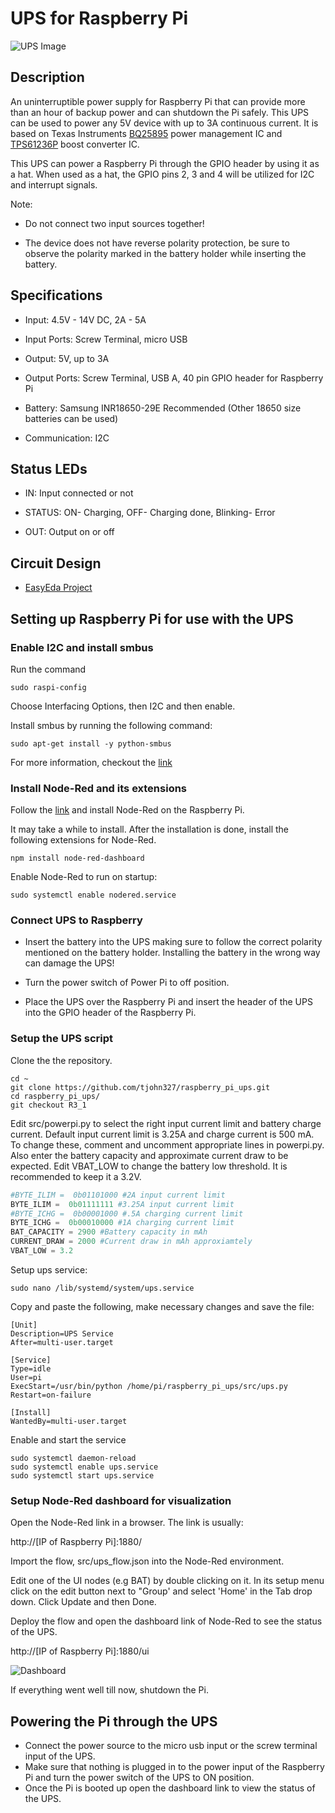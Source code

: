 # UPS for Raspberry Pi

![UPS Image](Assests/ups_R3_1.png "UPS powering a Raspberry Pi 3B+ model")

## Description

An uninterruptible power supply for Raspberry Pi that can provide more than an hour of backup power and can shutdown the Pi safely.
This UPS can be used to power any 5V device with up to 3A continuous current. It is based on Texas Instruments [BQ25895](http://www.ti.com/product/BQ25895) power management IC and [TPS61236P](http://www.ti.com/product/TPS61236P) boost converter IC.

This UPS can power a Raspberry Pi through the GPIO header by using it as a hat. When used as a hat, the GPIO pins 2, 3 and 4 will be utilized for I2C and interrupt signals.

Note:  

* Do not connect two input sources together!

* The device does not have reverse polarity protection, be sure to observe the polarity marked in the battery holder while inserting the battery.

## Specifications

* Input:  4.5V - 14V DC, 2A - 5A

* Input Ports: Screw Terminal, micro USB

* Output: 5V, up to 3A

* Output Ports: Screw Terminal, USB A, 40 pin GPIO header for Raspberry Pi

* Battery: Samsung INR18650-29E Recommended (Other 18650 size batteries can be used)

* Communication: I2C

## Status LEDs

* IN: Input connected or not

* STATUS: ON- Charging, OFF- Charging done, Blinking- Error

* OUT: Output on or off

## Circuit Design

* [EasyEda Project](https://easyeda.com/tjohn327/ups-for-raspberry-pi)

## Setting up Raspberry Pi for use with the UPS

### Enable I2C and install smbus

Run the command

```
sudo raspi-config
```

Choose Interfacing Options, then I2C and then enable.

Install smbus by running the following command:

```
sudo apt-get install -y python-smbus
```

For more information, checkout the [link](https://learn.adafruit.com/adafruits-raspberry-pi-lesson-4-gpio-setup/configuring-i2c)

### Install Node-Red and its extensions

Follow the [link](https://nodered.org/docs/getting-started/raspberrypi) and install Node-Red on the Raspberry Pi.

It may take a while to install. After the installation is done, install the following extensions for Node-Red.

```shell
npm install node-red-dashboard
```

Enable Node-Red to run on startup:

```shell
sudo systemctl enable nodered.service
```

### Connect UPS to Raspberry

* Insert the battery into the UPS making sure to follow the correct polarity mentioned on the battery holder. Installing the battery in the wrong way can damage the UPS!

* Turn the power switch of Power Pi to off position.

* Place the UPS over the Raspberry Pi and insert the header of the UPS into the GPIO header of the Raspberry Pi.

### Setup the UPS script

Clone the the repository.

```shell
cd ~
git clone https://github.com/tjohn327/raspberry_pi_ups.git
cd raspberry_pi_ups/
git checkout R3_1
```

Edit src/powerpi.py to select the right input current limit and battery charge current.
Default input current limit is 3.25A and charge current is 500 mA.
To change these, comment and uncomment appropriate lines in powerpi.py.
Also enter the battery capacity and approximate current draw to be expected.
Edit VBAT_LOW to change the battery low threshold. It is recommended to keep it a 3.2V.

```python
#BYTE_ILIM =  0b01101000 #2A input current limit
BYTE_ILIM =  0b01111111 #3.25A input current limit
#BYTE_ICHG =  0b00001000 #.5A charging current limit
BYTE_ICHG =  0b00010000 #1A charging current limit
BAT_CAPACITY = 2900 #Battery capacity in mAh
CURRENT_DRAW = 2000 #Current draw in mAh approxiamtely
VBAT_LOW = 3.2
```

Setup ups service:

```shell
sudo nano /lib/systemd/system/ups.service
```

Copy and paste the following, make necessary changes and save the file:

```systemd
[Unit]
Description=UPS Service
After=multi-user.target

[Service]
Type=idle
User=pi
ExecStart=/usr/bin/python /home/pi/raspberry_pi_ups/src/ups.py
Restart=on-failure

[Install]
WantedBy=multi-user.target
```

Enable and start the service

```shell
sudo systemctl daemon-reload
sudo systemctl enable ups.service
sudo systemctl start ups.service
```

### Setup Node-Red dashboard for visualization

Open the Node-Red link in a browser. The link is usually:

http://[IP of Raspberry Pi]:1880/

Import the flow, src/ups_flow.json into the Node-Red environment.

Edit one of the UI nodes (e.g BAT) by double clicking on it. In its setup menu click on the edit button next to "Group' and select 'Home' in the Tab drop down. Click Update and then Done.

Deploy the flow and open the dashboard link of Node-Red to see the status of the UPS.

http://[IP of Raspberry Pi]:1880/ui

![Dashboard](Assests/dashboard_R3.PNG "UPS Monitoring Dashboard")

If everything went well till now, shutdown the Pi.

## Powering the Pi through the UPS

* Connect the power source to the micro usb input or the screw terminal input of the UPS.
* Make sure that nothing is plugged in to the power input of the Raspberry Pi and turn the power switch of the UPS to ON position.
* Once the Pi is booted up open the dashboard link to view the status of the UPS.
